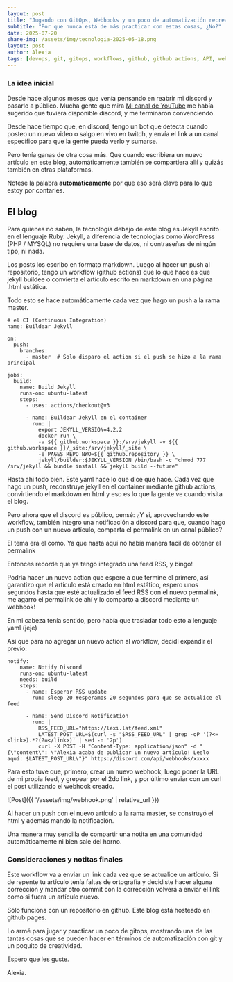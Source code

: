 ```yaml
---
layout: post
title: "Jugando con GitOps, Webhooks y un poco de automatización recreacional"
subtitle: "Por que nunca está de más practicar con estas cosas, ¿No?"
date: 2025-07-20
share-img: /assets/img/tecnologia-2025-05-18.png
layout: post
author: Alexia
tags: [devops, git, gitops, workflows, github, github actions, API, webhooks]
---
```



### La idea inicial 

Desde hace algunos meses que venía pensando en reabrir mi discord y pasarlo a público. Mucha gente que mira [Mi canal de YouTube](https://www.youtube.com/@lachicadesistemas) me había sugerido que tuviera disponible discord, y me terminaron convenciendo.

Desde hace tiempo que, en discord, tengo un bot que detecta cuando posteo un nuevo video o salgo en vivo en twitch, y envía el link a un canal específico para que la gente pueda verlo y sumarse.

Pero tenía ganas de otra cosa más. Que cuando escribiera un nuevo artículo en este blog, automáticamente también se compartiera allí y quizás también en otras plataformas.

Notese la palabra **automáticamente** por que eso será clave para lo que estoy por contarles.


## El blog

Para quienes no saben, la tecnología debajo de este blog es Jekyll escrito en el lenguaje Ruby.  Jekyll, a diferencia de tecnologías como WordPress (PHP / MYSQL) no requiere una base de datos, ni contraseñas de ningún tipo, ni nada.

Los posts los escribo en formato markdown. Luego al hacer un push al repositorio, tengo un workflow (github actions) que lo que hace es que jekyll buildee o convierta el artículo escrito en markdown en una página .html estática. 

Todo esto se hace automáticamente cada vez que hago un push a la rama master.

```
# el CI (Continuous Integration)
name: Buildear Jekyll

on:
  push:
    branches:
      - master  # Solo disparo el action si el push se hizo a la rama principal

jobs:
  build:
    name: Build Jekyll
    runs-on: ubuntu-latest
    steps:
      - uses: actions/checkout@v3

      - name: Buildear Jekyll en el container
        run: |
          export JEKYLL_VERSION=4.2.2
          docker run \
          -v ${{ github.workspace }}:/srv/jekyll -v ${{ github.workspace }}/_site:/srv/jekyll/_site \
          -e PAGES_REPO_NWO=${{ github.repository }} \
          jekyll/builder:$JEKYLL_VERSION /bin/bash -c "chmod 777 /srv/jekyll && bundle install && jekyll build --future"
```

Hasta ahí todo bien. Este yaml hace lo que dice que hace. Cada vez que hago un push, reconstruye jekyll en el container mediante github actions, convirtiendo el markdown en html y eso es lo que la gente ve cuando visita el blog.


Pero ahora que el discord es público, pensé: ¿Y si, aprovechando este workflow, también integro una notificación a discord para que, cuando hago un push con un nuevo artículo, comparta el permalink en un canal público?

El tema era el como. Ya que hasta aquí no había manera facil de obtener el permalink

Entonces recorde que ya tengo integrado una feed RSS, y bingo!

Podría hacer un nuevo action que espere a que termine el primero, así garantizo que el artículo está creado en html estático, espero unos segundos hasta que esté actualizado el feed RSS con el nuevo permalink, me agarro el permalink de ahí y lo comparto a discord mediante un webhook! 

En mi cabeza tenía sentido, pero había que trasladar todo esto a lenguaje yaml (jeje)

Así que para no agregar un nuevo action al workflow, decidí expandir el previo:

```
notify:
    name: Notify Discord
    runs-on: ubuntu-latest
    needs: build
    steps:
      - name: Esperar RSS update
        run: sleep 20 #esperamos 20 segundos para que se actualice el feed

      - name: Send Discord Notification
        run: |
          RSS_FEED_URL="https://lexi.lat/feed.xml"
          LATEST_POST_URL=$(curl -s "$RSS_FEED_URL" | grep -oP '(?<=<link>).*?(?=</link>)' | sed -n '2p')
          curl -X POST -H "Content-Type: application/json" -d "{\"content\": \"Alexia acaba de publicar un nuevo artículo! Leelo aquí: $LATEST_POST_URL\"}" https://discord.com/api/webhooks/xxxxx

```
Para esto tuve que, primero, crear un nuevo webhook, luego poner la URL de mi propia feed, y grepear por el 2do link, y por último enviar con un curl el post utilizando el webhook creado.

![Post]({{ '/assets/img/webhook.png' | relative_url }})


Al hacer un push con el nuevo artículo a la rama master, se construyó el html y además mandó la notificación. 

Una manera muy sencilla de compartir una notita en una comunidad automáticamente ni bien sale del horno. 

### Consideraciones y notitas finales

Este workflow va a enviar un link cada vez que se actualice un artículo. Si de repente tu artículo tenía faltas de ortografía y decidiste hacer alguna corrección y mandar otro commit con la corrección volverá a enviar el link como si fuera un artículo nuevo. 

Sólo funciona con un repositorio en github. Este blog está hosteado en github pages. 

Lo armé para jugar y practicar un poco de gitops, mostrando una de las tantas cosas que se pueden hacer en términos de automatización con git y un poquito de creatividad.

Espero que les guste.

Alexia.